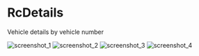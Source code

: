 # RcDetails
Vehicle details by vehicle number


![screenshot_1](https://user-images.githubusercontent.com/97426451/155076558-b8a37b68-eaaf-41f4-852d-d2596b5b2695.png)
![screenshot_2](https://user-images.githubusercontent.com/97426451/155076573-8f4acd8d-ce85-41ed-9a4e-da47e4edc75f.png)
![screenshot_3](https://user-images.githubusercontent.com/97426451/155076594-95a5d1ed-c6af-487f-b191-9efafe288438.png)
![screenshot_4](https://user-images.githubusercontent.com/97426451/155076603-bd57a977-d4f1-4e4b-b1cc-f6a38ea974fc.png)

